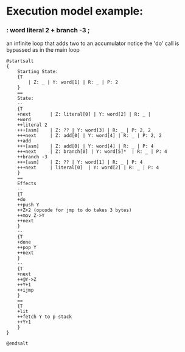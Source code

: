 
# Execution model example:

### : word  literal  2  +  branch  -3 ;
an infinite loop that adds two to an accumulator
notice the 'do' call is bypassed as in the main loop
```plantuml
@startsalt
{
    Starting State:
    {T
        | Z: _ | Y: word[1] | R: _ | P: 2
    }
    ==
    State:
    --
    {T        
    +next       | Z: literal[0] | Y: word[2] | R: _ | 
    +word       
    ++literal 2 
    +++[asm]    | Z: ?? | Y: word[3] | R: _ | P: 2, 2
    +++next     | Z: add[0] | Y: word[4] | R: _ | P: 2, 2
    ++add
    +++[asm]    | Z: add[0] | Y: word[4] | R: _ | P: 4
    +++next     | Z: branch[0] | Y: word[5]*  | R: _ | P: 4
    ++branch -3
    +++[asm]    | Z: ?? | Y: word[1] | R: _ | P: 4
    +++next     | literal[0]  | Y: word[2] | R: _ | P: 4
    }
    ==
    Effects
    --
    {T
    +do
    ++push Y
    ++Z+2 (opcode for jmp to do takes 3 bytes)
    ++mov Z->Y
    ++next
    }
    --
    {T
    +done
    ++pop Y
    ++next
    }
    --
    {T
    +next
    ++@Y->Z
    ++Y+1
    ++ijmp
    }
    ==
    {T
    +lit
    ++fetch Y to p stack
    ++Y+1
    }
}

@endsalt
```